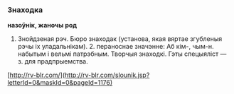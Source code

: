 ### Знаходка
**назоўнік, жаночы род**

1. Знойдзеная рэч. Бюро знаходак (установа, якая вяртае згубленыя рэчы іх уладальнікам). 2. пераноснае значэнне: Аб кім-, чым-н. набытым і вельмі патрэбным. Творчыя знаходкі. Гэты спецыяліст — з. для прадпрыемства.

<a rel="author">[http://rv-blr.com/](http://rv-blr.com/slounik.jsp?letterId=0&maskId=0&pageId=1176)</a>
